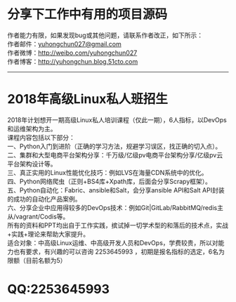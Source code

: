 # 分享下工作中有用的项目源码

作者能力有限，如果发现bug或其他问题，请联系作者改正，如下所示：<br>
作者邮件：yuhongchun027@gmail.com<br>
作者微博：http://weibo.com/yuhongchun027<br>
作者博客：http://yuhongchun.blog.51cto.com

***
# 2018年高级Linux私人班招生
2018年计划想开一期高级Linux私人培训课程（仅此一期），6人指标，以DevOps和运维架构为主。<br>
课程内容包括以下部分：<br>
一、Python入门到进阶（正确的学习方法，规避学习误区，找正确的切入点）。<br>
二、集群和大型电商平台架构分享：千万级/亿级pv电商平台架构分享/亿级pv云平台架构设计等。<br>
三、真正实用的Linux性能忧化技巧：例如LVS在海量CDN系统中的优化。<br>
四、Python网络爬虫（正则+BS4库+Xpath库，后面会分享Scrapy框架）。<br>
五、Python自动化：Fabric、ansible和Salt，会分享ansible API和Salt API封装的成功的自动化产品案例。<br>
六、分享企业中应用得较多的DevOps技术：例如Git|GitLab/RabbitMQ/redis主从/vagrant/Codis等。<br>
所有的资料和PPT均出自于工作实践，摈试掉一切学术型的和落后的技术点，实战+实践+理论来帮助大家提升。<br>
适合对象：中高级Linux运维、中高级开发人员和DevOps，学费较贵，所以对能力也有要求，有兴趣的可以咨询 2253645993 ，初期是报名指标的选定，6名为限额（目前名额为5）
# QQ:2253645993

